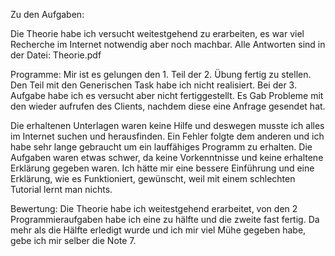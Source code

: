 Zu den Aufgaben:

Die Theorie habe ich versucht weitestgehend zu erarbeiten, es war viel Recherche im Internet notwendig aber noch machbar. Alle Antworten sind in der Datei: Theorie.pdf

Programme:
Mir ist es gelungen den 1. Teil der 2. Übung fertig zu stellen. Den Teil mit den Generischen Task habe ich nicht realisiert. Bei der 3. Aufgabe habe ich es versucht aber nicht fertiggestellt. Es Gab Probleme mit den wieder aufrufen des Clients, nachdem diese eine Anfrage gesendet hat. 

Die erhaltenen Unterlagen waren keine Hilfe und deswegen musste ich alles im Internet suchen und herausfinden. Ein Fehler folgte dem anderen und ich habe sehr lange gebraucht um ein lauffähiges Programm zu erhalten. Die Aufgaben waren etwas schwer, da keine Vorkenntnisse und keine erhaltene Erklärung gegeben waren. Ich hätte mir eine bessere Einführung und eine Erklärung, wie es Funktioniert, gewünscht, weil mit einem schlechten Tutorial lernt man nichts.

Bewertung:
Die Theorie habe ich weitestgehend erarbeitet, von den 2 Programmieraufgaben habe ich eine zu hälfte und die zweite fast fertig. Da mehr als die Hälfte erledigt wurde und ich mir viel Mühe gegeben habe, gebe ich mir selber die Note 7.

